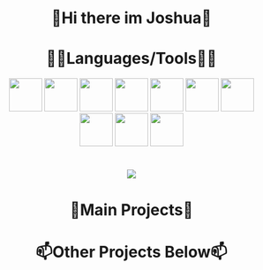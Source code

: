 <h1 align="center" width="600px">👋Hi there im Joshua👋</h1>

<h1 align="center">🔨🧰Languages/Tools🧰🔨</h1> 
<p align="center">
  <img width="60px" src="https://cdn.jsdelivr.net/gh/devicons/devicon/icons/python/python-original.svg" />
  <img width="60px" src="https://cdn.jsdelivr.net/gh/devicons/devicon/icons/cplusplus/cplusplus-original.svg" />
  <img width="60px" src="https://cdn.jsdelivr.net/gh/devicons/devicon/icons/java/java-original.svg" /> 
  <img width="60px" src="https://cdn.jsdelivr.net/gh/devicons/devicon/icons/lua/lua-plain-wordmark.svg" />  
  <img width="60px" src="https://cdn.jsdelivr.net/gh/devicons/devicon/icons/html5/html5-original.svg" /> 
  <img width="60px" src="https://cdn.jsdelivr.net/gh/devicons/devicon/icons/css3/css3-original.svg" />
  <img width="60px" src="https://cdn.jsdelivr.net/gh/devicons/devicon/icons/vscode/vscode-original.svg" />
  <img width="60px" src="https://cdn.jsdelivr.net/gh/devicons/devicon/icons/visualstudio/visualstudio-plain.svg" />   
  <img width="60px" src="https://cdn.jsdelivr.net/gh/devicons/devicon/icons/github/github-original.svg" />
  <img width="60px" src="https://cdn.jsdelivr.net/gh/devicons/devicon/icons/gimp/gimp-original.svg" />
</p>


          

#


<p align="center">
  <img src="https://github-readme-stats.vercel.app/api?username=JoshuaKadji&show_icons=true&theme=radical">
</p>


<h1 align="center">👀Main Projects👀</h1>

<h1 align="center">📫Other Projects Below📫</h1>
